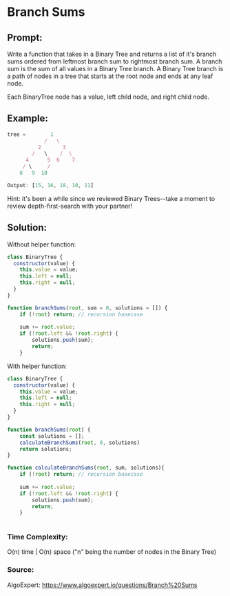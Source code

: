 <h1>Branch Sums</h1>

<h2>Prompt:</h2>

Write a function that takes in a Binary Tree and returns a list of it's branch sums ordered from leftmost branch sum to rightmost branch sum.  A branch sum is the sum of all values in a Binary Tree branch.  A Binary Tree branch is a path of nodes in a tree that starts at the root node and ends at any leaf node.

Each BinaryTree node has a value, left child node, and right child node.

<h2>Example:</h2>

```javascript
tree =        1
            /   \
          2       3
        /   \    /  \
      4      5  6    7
     / \     /
    8   9  10

Output: [15, 16, 18, 10, 11]
```

Hint: it's been a while since we reviewed Binary Trees--take a moment to review depth-first-search with your partner!

<h2>Solution:</h2>

Without helper function:
```javascript
class BinaryTree {
  constructor(value) {
    this.value = value;
    this.left = null;
    this.right = null;
  }
}

function branchSums(root, sum = 0, solutions = []) {
	if (!root) return; // recursion basecase
	
	sum += root.value;
	if (!root.left && !root.right) {
		solutions.push(sum);
		return;
	}

```

With helper function:
```javascript
class BinaryTree {
  constructor(value) {
    this.value = value;
    this.left = null;
    this.right = null;
  }
}

function branchSums(root) {
	const solutions = [];
	calculateBranchSums(root, 0, solutions)
	return solutions;
}

function calculateBranchSums(root, sum, solutions){
	if (!root) return; // recursion basecase
	
	sum += root.value;
	if (!root.left && !root.right) {
		solutions.push(sum);
		return;
	}
	
```
<h3>Time Complexity:</h3>

O(n) time | O(n) space ("n" being the number of nodes in the Binary Tree)

<h3>Source:</h3>

AlgoExpert: <https://www.algoexpert.io/questions/Branch%20Sums>